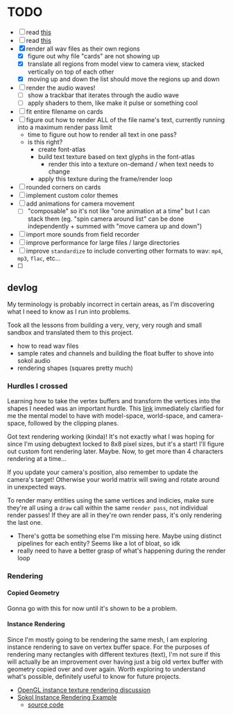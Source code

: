 # TODO

- [ ] read [this](https://towardsdatascience.com/what-are-intrinsic-and-extrinsic-camera-parameters-in-computer-vision-7071b72fb8ec/)
- [ ] read [this](https://stevehazen.wordpress.com/2010/02/15/matrix-basics-how-to-step-away-from-storing-an-orientation-as-3-angles/)
- [x] render all wav files as their own regions
    - [x] figure out why file "cards" are not showing up
    - [x] translate all regions from model view to camera view, stacked vertically on top of each other
    - [x] moving up and down the list should move the regions up and down
- [ ] render the audio waves!
    - [ ] show a trackbar that iterates through the audio wave
    - [ ] apply shaders to them, like make it pulse or something cool
- [ ] fit entire filename on cards
- [ ] figure out how to render ALL of the file name's text, currently running into a maximum render pass limit
    - time to figure out how to render all text in one pass?
    - is this right?
        - create font-atlas
        - build text texture based on text glyphs in the font-atlas
            - render this into a texture on-demand / when text needs to change
        - apply this texture during the frame/render loop
- [ ] rounded corners on cards
- [ ] implement custom color themes
- [ ] add animations for camera movement
    - [ ] "composable" so it's not like "one animation at a time" but I can stack them (eg. "spin camera around list" can be done independently + summed with "move camera up and down")
- [ ] import more sounds from field recorder
- [ ] improve performance for large files / large directories
- [ ] improve `standardize` to include converting other formats to wav: `mp4`, `mp3`, `flac`, etc...
- [ ] 

## devlog

My terminology is probably incorrect in certain areas, as I'm discovering what I need to know as I run into problems.

Took all the lessons from building a very, very, very rough and small sandbox and translated them to this project.
- how to read wav files
- sample rates and channels and building the float buffer to shove into sokol audio
- rendering shapes (squares pretty much)

### Hurdles I crossed

Learning how to take the vertex buffers and transform the vertices into the shapes I needed was an important hurdle. This [link](https://jsantell.com/model-view-projection/) immediately clarified for me the mental model to have with model-space, world-space, and camera-space, followed by the clipping planes.

Got text rendering working (kinda)! It's not exactly what I was hoping for since I'm using debugtext locked to 8x8 pixel sizes, but it's a start! I'll figure out custom font rendering later. Maybe. Now, to get more than 4 characters rendering at a time...

If you update your camera's position, also remember to update the camera's target! Otherwise your world matrix will swing and rotate around in unexpected ways.

To render many entities using the same vertices and indicies, make sure they're all using a `draw` call within the same `render pass`, not individual render passes! If they are all in they're own render pass, it's only rendering the last one. 
- There's gotta be something else I'm missing here. Maybe using distinct pipelines for each entity? Seems like a lot of bloat, so idk
- really need to have a better grasp of what's happening during the render loop

### Rendering

#### Copied Geometry

Gonna go with this for now until it's shown to be a problem.

#### Instance Rendering
Since I'm mostly going to be rendering the same mesh, I am exploring instance rendering to save on vertex buffer space. For the purposes of rendering many rectangles with different textures (text), I'm not sure if this will actually be an improvement over having just a big old vertex buffer with geometry copied over and over again. Worth exploring to understand what's possible, definitely useful to know for future projects. 

- [OpenGL instance texture rendering discussion](https://community.khronos.org/t/different-textures-in-instanced-rendering/71414/2)
- [Sokol Instance Rendering Example](https://floooh.github.io/sokol-html5/instancing-sapp.html)
    - [source code](https://github.com/floooh/sokol-samples/blob/master/sapp/instancing-sapp.c)


